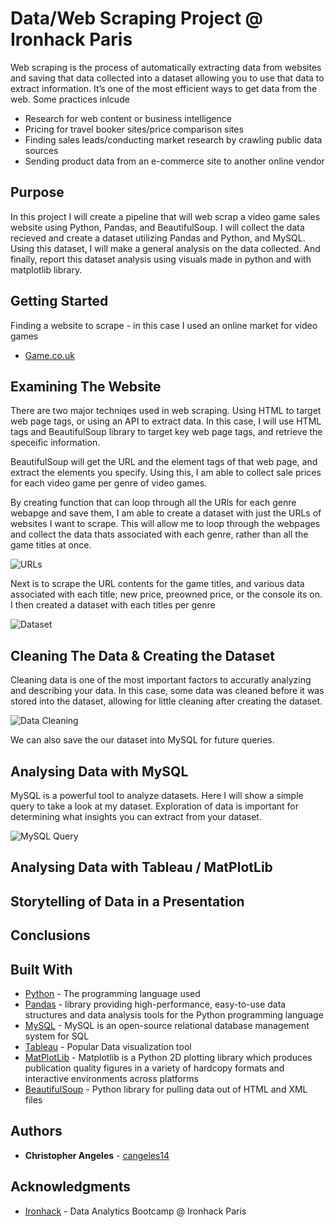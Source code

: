 # Data/Web Scraping Project @ Ironhack Paris

Web scraping is the process of automatically extracting data from websites and saving that data collected into a dataset allowing you to use that data to extract information. It’s one of the most efficient ways to get data from the web. Some practices inlcude 

- Research for web content or business intelligence
- Pricing for travel booker sites/price comparison sites
- Finding sales leads/conducting market research by crawling public data sources
- Sending product data from an e-commerce site to another online vendor

## Purpose

In this project I will create a pipeline that will web scrap a video game sales website using Python, Pandas, and BeautifulSoup. I will collect the data recieved and create a dataset utilizing Pandas and Python, and MySQL. Using this dataset, I will make a general analysis on the data collected. And finally, report this dataset analysis using visuals made in python and with matplotlib library. 

## Getting Started

Finding a website to scrape - in this case I used an online market for video games

- [Game.co.uk](https://game.co.uk)



## Examining The Website 

There are two major techniqes used in web scraping. Using HTML to target web page tags, or using an API to extract data. In this case, I will use HTML tags and BeautifulSoup library to target key web page tags, and retrieve the speceific information.

BeautifulSoup will get the URL and the element tags of that web page, and extract the elements you specify. Using this, I am able to collect sale prices for each video game per genre of video games.

By creating function that can loop through all the URls for each genre webapge and save them, I am able to create a dataset with just the URLs of websites I want to scrape. This will allow me to loop through the webpages and collect the data thats associated with each genre, rather than all the game titles at once.

![URLs](https://github.com/cangeles14/VideoGameSalesWebScrapping/blob/master/Images/urls.png)

Next is to scrape the URL contents for the game titles, and various data associated with each title; new price, preowned price, or the console its on. I then created a dataset with each titles per genre

![Dataset](https://github.com/cangeles14/VideoGameSalesWebScrapping/blob/master/Images/dataset.png)

## Cleaning The Data & Creating the Dataset

Cleaning data is one of the most important factors to accuratly analyzing and describing your data. In this case, some data was cleaned before it was stored into the dataset, allowing for little cleaning after creating the dataset.

![Data Cleaning](https://github.com/cangeles14/VideoGameSalesWebScrapping/blob/master/Images/datacleaning.png)

We can also save the our dataset into MySQL for future queries.

## Analysing Data with MySQL

MySQL is a powerful tool to analyze datasets. Here I will show a simple query to take a look at my dataset. Exploration of data is important for determining what insights you can extract from your dataset.

![MySQL Query](https://github.com/cangeles14/VideoGameSalesWebScrapping/blob/master/Images/MySQL%20Genre%20Avg%20Prices.png)


## Analysing Data with Tableau / MatPlotLib

## Storytelling of Data in a Presentation

## Conclusions


## Built With

* [Python](https://docs.python.org/3/) - The programming language used
* [Pandas](https://pandas.pydata.org/pandas-docs/stable/index.html) - library providing high-performance, easy-to-use data structures and data analysis tools for the Python programming language
* [MySQL](https://www.mysql.com/) -  MySQL is an open-source relational database management system for SQL
* [Tableau](https://www.tableau.com/) - Popular Data visualization tool
* [MatPlotLib](https://matplotlib.org/contents.html) - Matplotlib is a Python 2D plotting library which produces publication quality figures in a variety of hardcopy formats and interactive environments across platforms
* [BeautifulSoup](https://www.crummy.com/software/BeautifulSoup/bs4/doc/) - Python library for pulling data out of HTML and XML files

## Authors

* **Christopher Angeles** - [cangeles14](https://github.com/cangeles14)

## Acknowledgments

* [Ironhack](https://www.ironhack.com/en/data-analytics) -  Data Analytics Bootcamp @ Ironhack Paris

